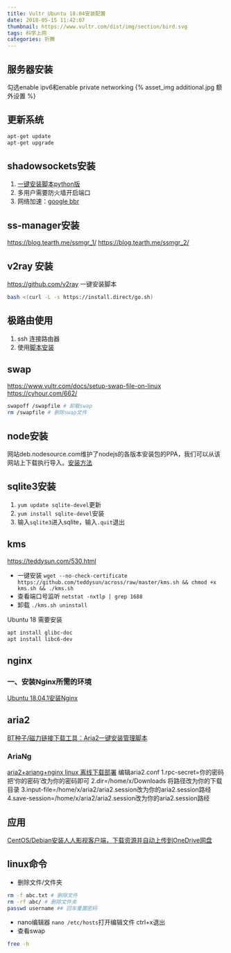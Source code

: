 ```yaml
---
title: Vultr Ubuntu 18.04安装配置
date: 2018-05-15 11:42:07
thumbnail: https://www.vultr.com/dist/img/section/bird.svg
tags: 科学上网
categories: 折腾
---
```


## 服务器安装
勾选enable ipv6和enable private networking
{% asset_img additional.jpg 额外设置 %}

<!-- more -->

## 更新系统
```bash
apt-get update
apt-get upgrade
```

## shadowsockets安装
1. [一键安装脚本python版](https://teddysun.com/486.html)
2. 多用户需要防火墙开启端口
3. 网络加速：[google bbr](https://teddysun.com/489.html)

## ss-manager安装
https://blog.tearth.me/ssmgr_1/
https://blog.tearth.me/ssmgr_2/

## v2ray 安装
https://github.com/v2ray
一键安装脚本
```bash
bash <(curl -L -s https://install.direct/go.sh)
```

## 极路由使用
1. ssh 连接路由器
2. 使用[脚本安装](https://github.com/qiwihui/hiwifi-ss)

## swap
https://www.vultr.com/docs/setup-swap-file-on-linux
https://cyhour.com/662/

```bash
swapoff /swapfile # 卸载swap
rm /swapfile # 删除swap文件
```

## node安装
网站deb.nodesource.com维护了nodejs的各版本安装包的PPA，我们可以从该网站上下载执行导入。[安装方法](https://github.com/nodesource/distributions)

## sqlite3安装
1. `yum update sqlite-devel`更新
2. `yum install sqlite-devel`安装
2. 输入`sqlite3`进入sqlite，输入`.quit`退出

## kms
https://teddysun.com/530.html
* 一键安装 `wget --no-check-certificate https://github.com/teddysun/across/raw/master/kms.sh && chmod +x kms.sh && ./kms.sh`
* 查看端口号监听 `netstat -nxtlp | grep 1688`
* 卸载 `./kms.sh uninstall`

Ubuntu 18 需要安装
```bash
apt install glibc-doc
apt install libc6-dev
```

## nginx
### 一、安装Nginx所需的环境
[Ubuntu 18.04.1安装Nginx](https://www.cnblogs.com/yanyh/p/9801466.html)

## aria2
[BT种子/磁力链接下载工具：Aria2一键安装管理脚本](https://www.moerats.com/archives/251/)
### AriaNg
[aria2+ariang+nginx linux 离线下载部署](https://www.jianshu.com/p/8124b5b6ef95)
编辑aria2.conf
1.rpc-secret=你的密码把‘你的密码’改为你的密码即可
2.dir=/home/x/Downloads 将路径改为你的下载目录
3.input-file=/home/x/aria2/aria2.session改为你的aria2.session路经
4.save-session=/home/x/aria2/aria2.session改为你的aria2.session路经

## 应用
[CentOS/Debian安装人人影视客户端，下载资源并自动上传到OneDrive网盘](https://www.moerats.com/archives/813)


## linux命令
* 删除文件/文件夹
```bash
rm -f abc.txt # 删除文件
rm -rf abc/ # 删除文件夹
passwd username ## 回车重置密码
```
* nano编辑器
`nano /etc/hosts`打开编辑文件
ctrl+x退出
* 查看swap
```bash
free -h
```
